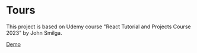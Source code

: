 # Tours
This project is based on Udemy course "React Tutorial and Projects Course 2023" by John Smilga. 


[Demo](https://tours-around.netlify.app/)              

